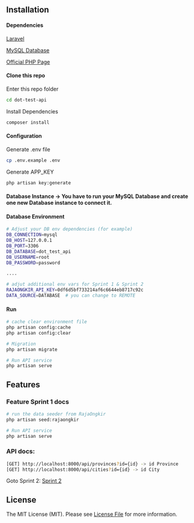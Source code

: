 
## Installation

#### Dependencies

[Laravel](https://laravel.com)

[MySQL Database]([https://www.mongodb.com/docs/drivers/php/#installation](https://dev.mysql.com/downloads/connector/j/))

[Official PHP Page](http://php.net/manual/en/mongodb.installation.php)

#### Clone this repo


Enter this repo folder

``` bash
cd dot-test-api
```

Install Dependencies

``` bash
composer install
```

#### Configuration

Generate .env file

```bash
cp .env.example .env
```

Generate APP_KEY

``` bash
php artisan key:generate
```

#### Database Instance -> You have to run your MySQL Database and create one new Database instance to connect it.

#### Database Environment

``` bash
# Adjust your DB env dependencies (for example)
DB_CONNECTION=mysql
DB_HOST=127.0.0.1
DB_PORT=3306
DB_DATABASE=dot_test_api
DB_USERNAME=root
DB_PASSWORD=password

....

# adjut additional env vars for Sprint 1 & Sprint 2
RAJAONGKIR_API_KEY=0df6d5bf733214af6c6644eb8717c92c
DATA_SOURCE=DATABASE  # you can change to REMOTE
```

#### Run

``` bash
# cache clear environment file
php artisan config:cache
php artisan config:clear

# Migration 
php artisan migrate

# Run API service
php artisan serve
```

## Features

### Feature Sprint 1 docs

``` bash
# run the data seeder from RajaOngkir
php artisan seed:rajaongkir

# Run API service
php artisan serve
```
### API docs:
``` bash
[GET] http://localhost:8000/api/provinces?id={id} -> id Province
[GET] http://localhost:8000/api/cities?id={id} -> id City
```

Goto Sprint 2:
[Sprint 2](https://github.com/satriyoaji/dot-test-api/tree/feat/sprint2)

## License

The MIT License (MIT). Please see [License File](LICENSE.md) for more information.
